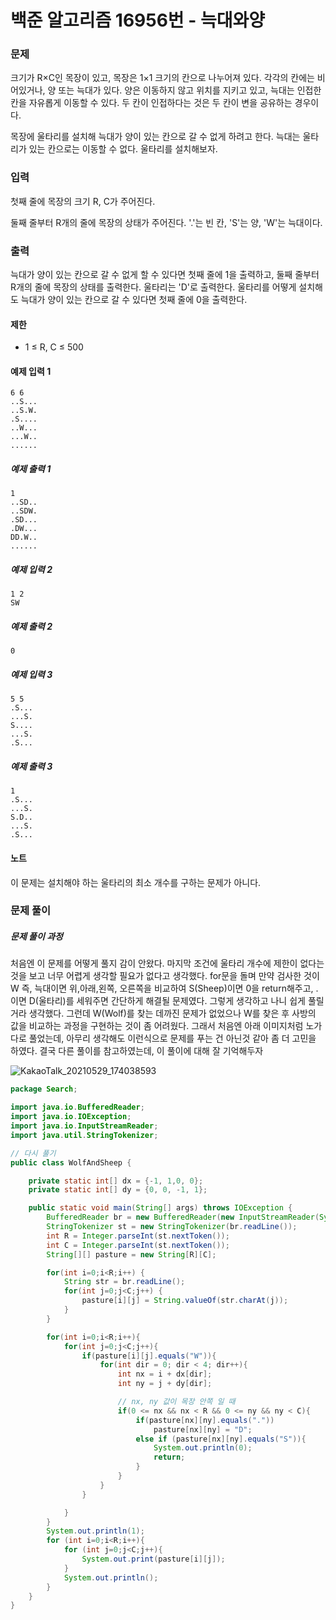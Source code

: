 # 백준 알고리즘 16956번 - 늑대와양 

### 문제

크기가 R×C인 목장이 있고, 목장은 1×1 크기의 칸으로 나누어져 있다. 각각의 칸에는 비어있거나, 양 또는 늑대가 있다. 양은 이동하지 않고 위치를 지키고 있고, 늑대는 인접한 칸을 자유롭게 이동할 수 있다. 두 칸이 인접하다는 것은 두 칸이 변을 공유하는 경우이다.

목장에 울타리를 설치해 늑대가 양이 있는 칸으로 갈 수 없게 하려고 한다. 늑대는 울타리가 있는 칸으로는 이동할 수 없다. 울타리를 설치해보자.

### 입력

첫째 줄에 목장의 크기 R, C가 주어진다.

둘째 줄부터 R개의 줄에 목장의 상태가 주어진다. '.'는 빈 칸, 'S'는 양, 'W'는 늑대이다.

### 출력

늑대가 양이 있는 칸으로 갈 수 없게 할 수 있다면 첫째 줄에 1을 출력하고, 둘째 줄부터 R개의 줄에 목장의 상태를 출력한다. 울타리는 'D'로 출력한다. 울타리를 어떻게 설치해도 늑대가 양이 있는 칸으로 갈 수 있다면 첫째 줄에 0을 출력한다.


#### 제한
- 1 ≤ R, C ≤ 500


#### 예제 입력 1
```
6 6
..S...
..S.W.
.S....
..W...
...W..
......
``` 

##### 예제 출력 1 
```
1
..SD..
..SDW.
.SD...
.DW...
DD.W..
......
```

##### 예제 입력 2 
```
1 2
SW
```

##### 예제 출력 2 
```
0
```

##### 예제 입력 3 
```
5 5
.S...
...S.
S....
...S.
.S...
```

##### 예제 출력 3 
```
1
.S...
...S.
S.D..
...S.
.S...
```

#### 노트

이 문제는 설치해야 하는 울타리의 최소 개수를 구하는 문제가 아니다.


### 문제 풀이

##### 문제 풀이 과정
처음엔 이 문제를 어떻게 풀지 감이 안왔다. 마지막 조건에 울타리 개수에 제한이 없다는 것을 보고 너무 어렵게 생각할 필요가 없다고 생각했다.
for문을 돌며 만약 검사한 것이 W 즉, 늑대이면 위,아래,왼쪽, 오른쪽을 비교하여 S(Sheep)이면 0을 return해주고, .이면 D(울타리)를 세워주면 간단하게 해결될 문제였다.
그렇게 생각하고 나니 쉽게 풀릴 거라 생각했다.
그런데 W(Wolf)를 찾는 데까진 문제가 없었으나 W를 찾은 후 사방의 값을 비교하는 과정을 구현하는 것이 좀 어려웠다.
그래서 처음엔 아래 이미지처럼 노가다로 풀었는데, 아무리 생각해도 이런식으로 문제를 푸는 건 아닌것 같아 좀 더 고민을 하였다.
결국 다른 풀이를 참고하였는데, 이 풀이에 대해 잘 기억해두자 

![KakaoTalk_20210529_174038593](https://user-images.githubusercontent.com/74949294/120096313-b526ab00-c165-11eb-8265-2dab681b3845.png)



```java
package Search;

import java.io.BufferedReader;
import java.io.IOException;
import java.io.InputStreamReader;
import java.util.StringTokenizer;

// 다시 풀기
public class WolfAndSheep {

    private static int[] dx = {-1, 1,0, 0};
    private static int[] dy = {0, 0, -1, 1};

    public static void main(String[] args) throws IOException {
        BufferedReader br = new BufferedReader(new InputStreamReader(System.in));
        StringTokenizer st = new StringTokenizer(br.readLine());
        int R = Integer.parseInt(st.nextToken());
        int C = Integer.parseInt(st.nextToken());
        String[][] pasture = new String[R][C];

        for(int i=0;i<R;i++) {
            String str = br.readLine();
            for(int j=0;j<C;j++) {
                pasture[i][j] = String.valueOf(str.charAt(j));
            }
        }

        for(int i=0;i<R;i++){
            for(int j=0;j<C;j++){
                if(pasture[i][j].equals("W")){
                    for(int dir = 0; dir < 4; dir++){
                        int nx = i + dx[dir];
                        int ny = j + dy[dir];

                        // nx, ny 값이 목장 안쪽 일 때
                        if(0 <= nx && nx < R && 0 <= ny && ny < C){
                            if(pasture[nx][ny].equals("."))
                                pasture[nx][ny] = "D";
                            else if (pasture[nx][ny].equals("S")){
                                System.out.println(0);
                                return;
                            }
                        }
                    }
                }

            }
        }
        System.out.println(1);
        for (int i=0;i<R;i++){
            for (int j=0;j<C;j++){
                System.out.print(pasture[i][j]);
            }
            System.out.println();
        }
    }
}
```
